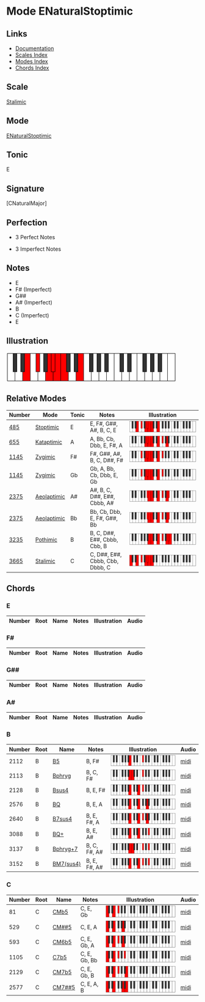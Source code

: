 # Mode ENaturalStoptimic

## Links

- [Documentation](index.md)
- [Scales Index](Scales.md)
- [Modes Index](Modes.md)
- [Chords Index](Chords.md)

## Scale

[Stalimic](ScaleStalimic.md)

## Mode

[ENaturalStoptimic](ModeENaturalStoptimic.md)

## Tonic

E

## Signature

[CNaturalMajor]

## Perfection

 - 3 Perfect Notes

 - 3 Imperfect Notes

## Notes

- E
- F# (Imperfect)
- G##
- A# (Imperfect)
- B
- C (Imperfect)
- E

## Illustration

![ENaturalStoptimic](ModeENaturalStoptimic.png)

## Relative Modes

| Number | Mode | Tonic | Notes | Illustration |
|--------|------|-------|-------|--------------|
| [485](https://ianring.com/musictheory/scales/485) | [Stoptimic](ModeStoptimic.md) | E | E, F#, G##, A#, B, C, E | ![ENaturalStoptimic](ModeENaturalStoptimic.png) |
| [655](https://ianring.com/musictheory/scales/655) | [Kataptimic](ModeKataptimic.md) | A | A, Bb, Cb, Dbb, E, F#, A | ![ANaturalKataptimic](ModeANaturalKataptimic.png) |
| [1145](https://ianring.com/musictheory/scales/1145) | [Zygimic](ModeZygimic.md) | F# | F#, G##, A#, B, C, D##, F# | ![FSharpZygimic](ModeFSharpZygimic.png) |
| [1145](https://ianring.com/musictheory/scales/1145) | [Zygimic](ModeZygimic.md) | Gb | Gb, A, Bb, Cb, Dbb, E, Gb | ![GFlatZygimic](ModeGFlatZygimic.png) |
| [2375](https://ianring.com/musictheory/scales/2375) | [Aeolaptimic](ModeAeolaptimic.md) | A# | A#, B, C, D##, E##, Cbbb, A# | ![ASharpAeolaptimic](ModeASharpAeolaptimic.png) |
| [2375](https://ianring.com/musictheory/scales/2375) | [Aeolaptimic](ModeAeolaptimic.md) | Bb | Bb, Cb, Dbb, E, F#, G##, Bb | ![BFlatAeolaptimic](ModeBFlatAeolaptimic.png) |
| [3235](https://ianring.com/musictheory/scales/3235) | [Pothimic](ModePothimic.md) | B | B, C, D##, E##, Cbbb, Cbb, B | ![BNaturalPothimic](ModeBNaturalPothimic.png) |
| [3665](https://ianring.com/musictheory/scales/3665) | [Stalimic](ModeStalimic.md) | C | C, D##, E##, Cbbb, Cbb, Dbbb, C | ![CNaturalStalimic](ModeCNaturalStalimic.png) |

## Chords

### E

| Number | Root | Name | Notes | Illustration | Audio |
|--------|------|------|-------|--------------|-------|

### F#

| Number | Root | Name | Notes | Illustration | Audio |
|--------|------|------|-------|--------------|-------|

### G##

| Number | Root | Name | Notes | Illustration | Audio |
|--------|------|------|-------|--------------|-------|

### A#

| Number | Root | Name | Notes | Illustration | Audio |
|--------|------|------|-------|--------------|-------|

### B

| Number | Root | Name | Notes | Illustration | Audio |
|--------|------|------|-------|--------------|-------|
| 2112 | B | [B5](ChordBNaturalPowerChord.md) | B, F# | ![B5](ChordBNaturalPowerChordRootPosition.png) | [midi](ChordBNaturalPowerChordRootPosition.mid) |
| 2113 | B | [Bphryg](ChordBNaturalPhrygian.md) | B, C, F# | ![Bphryg](ChordBNaturalPhrygianRootPosition.png) | [midi](ChordBNaturalPhrygianRootPosition.mid) |
| 2128 | B | [Bsus4](ChordBNaturalSuspendedFourth.md) | B, E, F# | ![Bsus4](ChordBNaturalSuspendedFourthRootPosition.png) | [midi](ChordBNaturalSuspendedFourthRootPosition.mid) |
| 2576 | B | [BQ](ChordBNaturalQuartal.md) | B, E, A | ![BQ](ChordBNaturalQuartalRootPosition.png) | [midi](ChordBNaturalQuartalRootPosition.mid) |
| 2640 | B | [B7sus4](ChordBNaturalDominantSeventhSuspendedFourth.md) | B, E, F#, A | ![B7sus4](ChordBNaturalDominantSeventhSuspendedFourthRootPosition.png) | [midi](ChordBNaturalDominantSeventhSuspendedFourthRootPosition.mid) |
| 3088 | B | [BQ+](ChordBNaturalQuartalAugmented.md) | B, E, A# | ![BQ+](ChordBNaturalQuartalAugmentedRootPosition.png) | [midi](ChordBNaturalQuartalAugmentedRootPosition.mid) |
| 3137 | B | [Bphryg+7](ChordBNaturalPhrygianAddSeventh.md) | B, C, F#, A# | ![Bphryg+7](ChordBNaturalPhrygianAddSeventhRootPosition.png) | [midi](ChordBNaturalPhrygianAddSeventhRootPosition.mid) |
| 3152 | B | [BM7(sus4)](ChordBNaturalMajorSeventhSuspendedFourth.md) | B, E, F#, A# | ![BM7(sus4)](ChordBNaturalMajorSeventhSuspendedFourthRootPosition.png) | [midi](ChordBNaturalMajorSeventhSuspendedFourthRootPosition.mid) |

### C

| Number | Root | Name | Notes | Illustration | Audio |
|--------|------|------|-------|--------------|-------|
| 81 | C | [CMb5](ChordCNaturalMajorFlatFifth.md) | C, E, Gb | ![CMb5](ChordCNaturalMajorFlatFifthRootPosition.png) | [midi](ChordCNaturalMajorFlatFifthRootPosition.mid) |
| 529 | C | [CM##5](ChordCNaturalMajorDoubleSharpFifth.md) | C, E, A | ![CM##5](ChordCNaturalMajorDoubleSharpFifthRootPosition.png) | [midi](ChordCNaturalMajorDoubleSharpFifthRootPosition.mid) |
| 593 | C | [CM6b5](ChordCNaturalMajorSixthFlatFifth.md) | C, E, Gb, A | ![CM6b5](ChordCNaturalMajorSixthFlatFifthRootPosition.png) | [midi](ChordCNaturalMajorSixthFlatFifthRootPosition.mid) |
| 1105 | C | [C7b5](ChordCNaturalDominantSeventhFlatFifth.md) | C, E, Gb, Bb | ![C7b5](ChordCNaturalDominantSeventhFlatFifthRootPosition.png) | [midi](ChordCNaturalDominantSeventhFlatFifthRootPosition.mid) |
| 2129 | C | [CM7b5](ChordCNaturalMajorSeventhFlatFifth.md) | C, E, Gb, B | ![CM7b5](ChordCNaturalMajorSeventhFlatFifthRootPosition.png) | [midi](ChordCNaturalMajorSeventhFlatFifthRootPosition.mid) |
| 2577 | C | [CM7##5](ChordCNaturalMajorSeventhDoubleSharpFifth.md) | C, E, A, B | ![CM7##5](ChordCNaturalMajorSeventhDoubleSharpFifthRootPosition.png) | [midi](ChordCNaturalMajorSeventhDoubleSharpFifthRootPosition.mid) |

